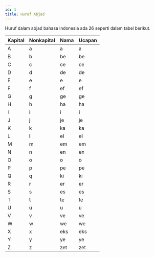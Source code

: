 ```yaml
---
id: 1
title: Huruf Abjad
---
```


Huruf dalam abjad bahasa Indonesia ada 26 seperti dalam tabel berikut.

| Kapital | Nonkapital | Nama | Ucapan |
| ------- | ---------- | ---- | ------ |
| A       | a          | a    | a      |
| B       | b          | be   | be     |
| C       | c          | ce   | ce     |
| D       | d          | de   | de     |
| E       | e          | e    | e      |
| F       | f          | ef   | ef     |
| G       | g          | ge   | ge     |
| H       | h          | ha   | ha     |
| I       | i          | i    | i      |
| J       | j          | je   | je     |
| K       | k          | ka   | ka     |
| L       | l          | el   | el     |
| M       | m          | em   | em     |
| N       | n          | en   | en     |
| O       | o          | o    | o      |
| P       | p          | pe   | pe     |
| Q       | q          | ki   | ki     |
| R       | r          | er   | er     |
| S       | s          | es   | es     |
| T       | t          | te   | te     |
| U       | u          | u    | u      |
| V       | v          | ve   | ve     |
| W       | w          | we   | we     |
| X       | x          | eks  | eks    |
| Y       | y          | ye   | ye     |
| Z       | z          | zet  | zet    |

